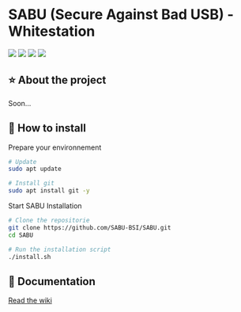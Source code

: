 # SABU (Secure Against Bad USB) - Whitestation
<a target="_blank" href="https://github.com/SABU-WS/SABU"><img src="https://img.shields.io/github/contributors/SABU-WS/SABU" /></a> <a target="_blank" href="https://github.com/SABU-WS/SABU"><img src="https://img.shields.io/github/last-commit/SABU-WS/SABU" /></a> <a target="_blank" href="https://github.com/SABU-WS/SABU"><img src="https://img.shields.io/github/directory-file-count/SABU-WS/SABU" /></a> <a target="_blank" href="https://github.com/SABU-WS/SABU"><img src="https://img.shields.io/github/repo-size/SABU-WS/SABU" /></a>

## ⭐ About the project
Soon...

## 🔧 How to install
Prepare your environnement
```bash
# Update
sudo apt update

# Install git
sudo apt install git -y
```

Start SABU Installation
```bash
# Clone the repositorie
git clone https://github.com/SABU-BSI/SABU.git
cd SABU

# Run the installation script
./install.sh
```

## 📄 Documentation
[Read the wiki](https://github.com/SABU-WS/SABU/wiki)
